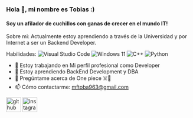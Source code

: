 ### Hola 👋, mi nombre es Tobias :)
#### Soy un afilador de cuchillos con ganas de crecer en el mundo IT!
Sobre mi: Actualmente estoy aprendiendo a través de la Universidad y por Internet a ser un Backend Developer.


Habilidades: ![Visual Studio Code](https://img.shields.io/badge/Visual%20Studio%20Code-0078d7.svg?style=for-the-badge&logo=visual-studio-code&logoColor=white) ![Windows 11](https://img.shields.io/badge/Windows%2011-%230079d5.svg?style=for-the-badge&logo=Windows%2011&logoColor=white)  ![C++](https://img.shields.io/badge/c++-%2300599C.svg?style=for-the-badge&logo=c%2B%2B&logoColor=white) ![Python](https://img.shields.io/badge/python-3670A0?style=for-the-badge&logo=python&logoColor=ffdd54)


- 🔭 Estoy trabajando en Mi perfil profesional como Developer 
- 🌱 Estoy aprendiendo BackEnd Development y DBA 
- 💬 Pregúntame acerca de One piece ☠️👒 
- 📫 Cómo contactarme: mftoba963@gmail.com 




[<img src='https://cdn.jsdelivr.net/npm/simple-icons@3.0.1/icons/github.svg' alt='github' height='40'>](https://github.com/pipQuasar)  [<img src='https://cdn.jsdelivr.net/npm/simple-icons@3.0.1/icons/instagram.svg' alt='instagram' height='40'>](https://www.instagram.com/toba.itss/)
